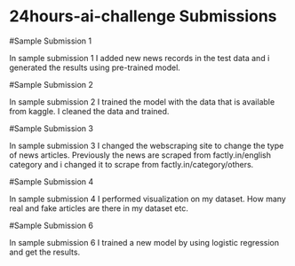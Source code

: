 # 24hours-ai-challenge Submissions

#Sample Submission 1

In sample submission 1 I added new news records in the test data and i generated the results using pre-trained model.

#Sample Submission 2

In sample submission 2 I trained the model with the data that is available from kaggle. I cleaned the data and trained.

#Sample Submission 3

In sample submission 3 I changed the webscraping site to change the type of news articles. Previously the news are scraped from factly.in/english category and i changed it
to scrape from factly.in/category/others.

#Sample Submission 4

In sample submission 4 I performed visualization on my dataset. How many real and fake articles are there in my dataset etc.

#Sample Submission 6

In sample submission 6 I trained a new model by using logistic regression and get the results.
